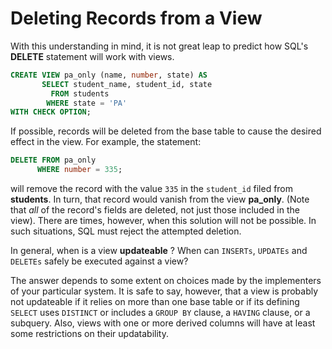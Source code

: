 # Deleting Records from a View

With this understanding in mind, it is not great leap to predict how SQL's **DELETE** statement will work with views.

```SQL
CREATE VIEW pa_only (name, number, state) AS
       SELECT student_name, student_id, state
         FROM students
        WHERE state = 'PA'
WITH CHECK OPTION;
```

If possible, records will be deleted from the base table to cause the desired effect in the view. For example, the statement:

```SQL
DELETE FROM pa_only
      WHERE number = 335;
```

will remove the record with the value `335` in the `student_id` filed from **students**. In turn, that record would vanish from the view **pa_only**. (Note that *all* of the record's fields are deleted, not just those included in the view). There are times, however, when this solution will not be possible. In such situations, SQL must reject the attempted deletion.

In general, when is a view **updateable** ? When can `INSERTs`, `UPDATEs` and `DELETEs` safely be executed against a view?

The answer depends to some extent on choices made by the implementers of your particular system. It is safe to say, however, that a view is probably not updateable if it relies on more than one base table or if its defining `SELECT` uses `DISTINCT` or includes a `GROUP BY` clause, a `HAVING` clause, or a subquery. Also, views with one or more derived columns will have at least some restrictions on their updatability. 
